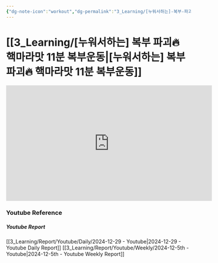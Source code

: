 ```yaml
---
{"dg-note-icon":"workout","dg-permalink":"3_Learning/[누워서하는]-복부-파괴🔥-핵마라맛-11분-복부운동","created-date":"2024-12-29 10:17:09 pm","date":"2024-12-29","type":"youtube","tags":["youtube","workout"],"aliases":null,"youtuber":"제이제이","channelName":"제이제이살롱드핏","link":"https://www.youtube.com/watch?v=EojxzBZbo4o","img":"https://img.youtube.com/vi/EojxzBZbo4o/0.jpg","dg-publish":true,"permalink":"/3_Learning/[누워서하는]-복부-파괴🔥-핵마라맛-11분-복부운동/","dgPassFrontmatter":true,"noteIcon":"workout"}
---
```


# [[3_Learning/[누워서하는] 복부 파괴🔥 핵마라맛 11분 복부운동\|[누워서하는] 복부 파괴🔥 핵마라맛 11분 복부운동]]


<div class="container-root"><span></span></div><div><div class="container-root"><iframe width="560" height="315" src="https://www.youtube.com/embed/EojxzBZbo4o" title="YouTube video player" frameborder="0" allow="accelerometer; autoplay; clipboard-write; encrypted-media; gyroscope; picture-in-picture; web-share" allowfullscreen=""></iframe></div></div>















### Youtube Reference
##### Youtube Report
[[3_Learning/Report/Youtube/Daily/2024-12-29 - Youtube\|2024-12-29 - Youtube Daily Report]]
[[3_Learning/Report/Youtube/Weekly/2024-12-5th - Youtube\|2024-12-5th - Youtube Weekly Report]]

